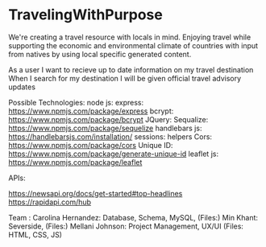 # TravelingWithPurpose

We're creating a travel resource with locals in mind. Enjoying travel while supporting the economic and environmental climate of countries with input from natives by using local specific generated content.

As a user I want to recieve up to date information on my travel destination
When I search for my destination I will be given official travel advisory updates



Possible Technologies:
node js:
express: https://www.npmjs.com/package/express
bcrypt: https://www.npmjs.com/package/bcrypt
JQuery:
Sequalize: https://www.npmjs.com/package/sequelize
handlebars js: https://handlebarsjs.com/installation/
sessions:
helpers
Cors: https://www.npmjs.com/package/cors
Unique ID: https://www.npmjs.com/package/generate-unique-id
leaflet js: https://www.npmjs.com/package/leaflet

APIs:

https://newsapi.org/docs/get-started#top-headlines
https://rapidapi.com/hub





Team :
Carolina Hernandez: Database, Schema, MySQL, (Files:)
Min Khant: Severside, (Files:)
Mellani Johnson: Project Management, UX/UI (Files: HTML, CSS, JS)
